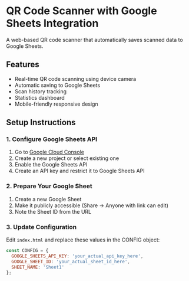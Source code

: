 # QR Code Scanner with Google Sheets Integration

A web-based QR code scanner that automatically saves scanned data to Google Sheets.

## Features
- Real-time QR code scanning using device camera
- Automatic saving to Google Sheets
- Scan history tracking
- Statistics dashboard
- Mobile-friendly responsive design

## Setup Instructions

### 1. Configure Google Sheets API
1. Go to [Google Cloud Console](https://console.cloud.google.com/)
2. Create a new project or select existing one
3. Enable the Google Sheets API
4. Create an API key and restrict it to Google Sheets API

### 2. Prepare Your Google Sheet
1. Create a new Google Sheet
2. Make it publicly accessible (Share → Anyone with link can edit)
3. Note the Sheet ID from the URL

### 3. Update Configuration
Edit `index.html` and replace these values in the CONFIG object:
```javascript
const CONFIG = {
  GOOGLE_SHEETS_API_KEY: 'your_actual_api_key_here',
  GOOGLE_SHEET_ID: 'your_actual_sheet_id_here',
  SHEET_NAME: 'Sheet1'
};

